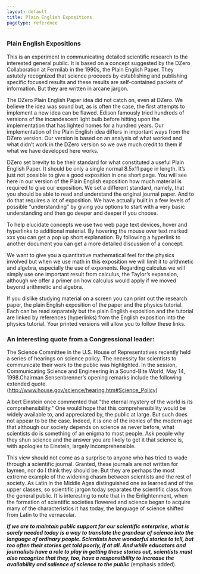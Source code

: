 ```yaml
---
layout: default
title: Plain English Expositions
pagetype: reference
---
```


### Plain English Expositions

This is an experiment in communicating detailed scientific research to the interested general public. It is based on a concept suggested by the DZero Collaboration at Fermilab in the 1990s, the Plain English Paper. They astutely recognized that science proceeds by establishing and publishing specific focused results and these results are self-contained packets of information. But they are written in arcane jargon. 


The DZero Plain English Paper idea did not catch on, even at DZero. We believe the idea was sound but, as is often the case, the first attempts to implement a new idea can be flawed. Edison famously tried hundreds of versions of the incandescent light bulb before hitting upon the implementation that has lighted homes for a hundred years. Our implementation of the Plain English idea differs in important ways from the DZero version. Our version is based on an analysis of what worked and what didn’t work in the DZero version so we owe much credit to them if what we have developed here works.

DZero set brevity to be their standard for what constituted a useful Plain English Paper. It should be only a single normal 8.5x11 page in length. It’s just not possible to give a good exposition in one short page. You will see here in our version of the Plain English exposition how much material is required to give our exposition. We set a different standard, namely, that you should be able to read and understand the original journal paper. And to do that requires a lot of exposition. We have actually built in a few levels of possible “understanding” by giving you options to start with a very basic understanding and then go deeper and deeper if you choose.

To help elucidate concepts we use two web page text devices, hover and hyperlinks to additional material. By hovering the mouse over text marked xxx you can get a pop up short explanation. By following a hyperlink to another document you can get a more detailed discussion of a concept.


We want to give you a quantitative mathematical feel for the physics involved but when we use math in this exposition we will limit it to arithmetic and algebra, especially the use of exponents. Regarding calculus we will simply use one important result from calculus, the Taylor’s expansion, although we offer a primer on how calculus would apply if we moved beyond arithmetic and algebra. 

If you dislike studying material on a screen you can print out the research paper, the plain English exposition of the paper and the physics tutorial. Each can be read separately but the plain English exposition and the tutorial are linked by references (hyperlinks) from the English exposition into the physics tutorial. Your printed versions will allow you to follow these links. 

### An interesting quote from a Congressional leader:

The Science Committee in the U.S. House of Representatives recently held a series of hearings on science policy. The necessity for scientists to communicate their work to the public was highlighted. In the session, Communicating Science and Engineering in a Sound-Bite World, May 14, 1998.Chairman Sensenbrenner’s opening remarks include the following extended quote. (http://www.house.gov/science/hearing.htm#Science_Policy)


Albert Einstein once commented that "the eternal mystery of the world is its comprehensibility." One would hope that this comprehensibility would be widely available to, and appreciated by, the public at large. But such does not appear to be the case. Indeed, it is one of the ironies of the modern age that although our society depends on science as never before, what scientists do is something of an enigma to most people. Ask people why they shun science and the answer you are likely to get it that science is, with apologies to Einstein, largely incomprehensible.

This view should not come as a surprise to anyone who has tried to wade through a scientific journal. Granted, these journals are not written for laymen, nor do I think they should be. But they are perhaps the most extreme example of the widening chasm between scientists and the rest of society. As Latin in the Middle Ages distinguished one as learned and of the upper classes, so scientific jargon today separates the scientific class from the general public. It is interesting to note that in the Enlightenment, when the formation of scientific societies flowered and science began to acquire many of the characteristics it has today, the language of science shifted from Latin to the vernacular.

**_If we are to maintain public support for our scientific enterprise, what is sorely needed today is a way to translate the grandeur of science into the language of ordinary people. Scientists have wonderful stories to tell, but too often their stories get told poorly, if at all. And while educators and journalists have a role to play in getting these stories out, scientists must also recognize that they, too, have a responsibility to increase the availability and salience of science to the public_**
(emphasis added).
